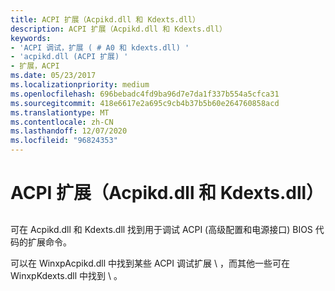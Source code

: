 ```yaml
---
title: ACPI 扩展（Acpikd.dll 和 Kdexts.dll）
description: ACPI 扩展（Acpikd.dll 和 Kdexts.dll）
keywords:
- 'ACPI 调试，扩展 ( # A0 和 kdexts.dll) '
- 'acpikd.dll (ACPI 扩展) '
- 扩展，ACPI
ms.date: 05/23/2017
ms.localizationpriority: medium
ms.openlocfilehash: 696bebadc4fd9ba96d7e7da1f337b554a5cfca31
ms.sourcegitcommit: 418e6617e2a695c9cb4b37b5b60e264760858acd
ms.translationtype: MT
ms.contentlocale: zh-CN
ms.lasthandoff: 12/07/2020
ms.locfileid: "96824353"
---
```

# <a name="acpi-extensions-acpikddll-and-kdextsdll"></a>ACPI 扩展（Acpikd.dll 和 Kdexts.dll）


## <span id="ddk_acpi_extensions_acpikd_dll_and_kdexts_dll__dbg"></span><span id="DDK_ACPI_EXTENSIONS_ACPIKD_DLL_AND_KDEXTS_DLL__DBG"></span>


可在 Acpikd.dll 和 Kdexts.dll 找到用于调试 ACPI (高级配置和电源接口) BIOS 代码的扩展命令。


可以在 WinxpAcpikd.dll 中找到某些 ACPI 调试扩展 \\ ，而其他一些可在 WinxpKdexts.dll 中找到 \\ 。

 

 





